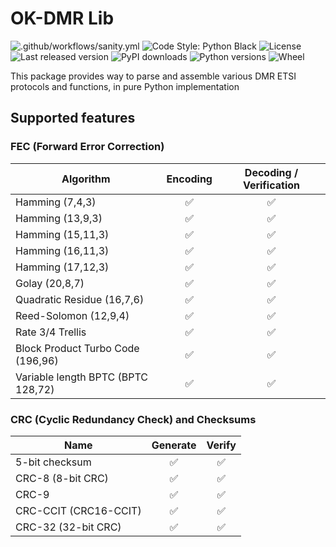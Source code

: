 # OK-DMR Lib

![.github/workflows/sanity.yml](https://img.shields.io/github/workflow/status/OK-DMR/ok-dmrlib/Sanity?style=flat-square)
![Code Style: Python Black](https://img.shields.io/badge/code%20style-black-000000.svg?style=flat-square)
![License](https://img.shields.io/github/license/OK-DMR/ok-dmrlib?style=flat-square)
![Last released version](https://img.shields.io/pypi/v/ok-dmrlib?style=flat-square)
![PyPI downloads](https://img.shields.io/pypi/dd/ok-dmrlib?style=flat-square)
![Python versions](https://img.shields.io/pypi/pyversions/ok-dmrlib?style=flat-square)
![Wheel](https://img.shields.io/pypi/wheel/ok-dmrlib?style=flat-square)

This package provides way to parse and assemble various DMR ETSI protocols and functions, in pure Python implementation

## Supported features

### FEC (Forward Error Correction)

| Algorithm                          | Encoding | Decoding / Verification |
|------------------------------------|:--------:|:-----------------------:|
| Hamming (7,4,3)                    |    ✅     |            ✅            |
| Hamming (13,9,3)                   |    ✅     |            ✅            |
| Hamming (15,11,3)                  |    ✅     |            ✅            |
| Hamming (16,11,3)                  |    ✅     |            ✅            |
| Hamming (17,12,3)                  |    ✅     |            ✅            |
| Golay (20,8,7)                     |    ✅     |            ✅            |
| Quadratic Residue (16,7,6)         |    ✅     |            ✅            |
| Reed-Solomon (12,9,4)              |    ✅     |            ✅            |
| Rate 3/4 Trellis                   |    ✅     |            ✅            |
| Block Product Turbo Code (196,96)  |    ✅     |            ✅            |
| Variable length BPTC (BPTC 128,72) |    ✅     |            ✅            |

### CRC (Cyclic Redundancy Check) and Checksums

| Name                  | Generate | Verify |
|-----------------------|:--------:|:------:|
| 5-bit checksum        |    ✅     |   ✅    |
| CRC-8 (8-bit CRC)     |    ✅     |   ✅    |
| CRC-9                 |    ✅     |   ✅    |
| CRC-CCIT (CRC16-CCIT) |    ✅     |   ✅    |
| CRC-32 (32-bit CRC)   |    ✅     |   ✅    |